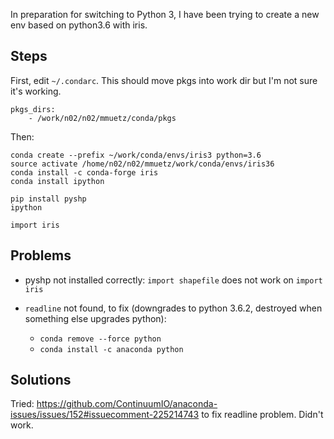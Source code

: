 In preparation for switching to Python 3, I have been trying to create a new env based on python3.6
with iris. 

Steps
-----

First, edit `~/.condarc`. This should move pkgs into work dir but I'm not sure it's working.

    pkgs_dirs:
        - /work/n02/n02/mmuetz/conda/pkgs

Then:

    conda create --prefix ~/work/conda/envs/iris3 python=3.6
    source activate /home/n02/n02/mmuetz/work/conda/envs/iris36
    conda install -c conda-forge iris
    conda install ipython

    pip install pyshp
    ipython

>>>

    import iris

Problems
--------

* pyshp not installed correctly: `import shapefile` does not work on `import iris`
* `readline` not found, to fix (downgrades to python 3.6.2, destroyed when something else upgrades python):


    * `conda remove --force python`
    * `conda install -c anaconda python`

Solutions
---------

Tried: https://github.com/ContinuumIO/anaconda-issues/issues/152#issuecomment-225214743
to fix readline problem. Didn't work.
